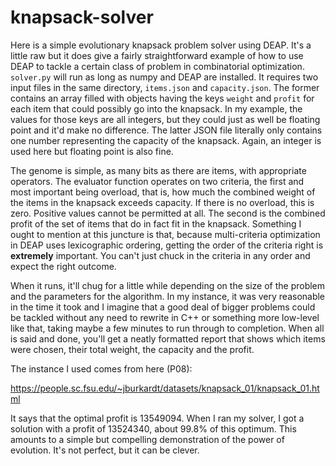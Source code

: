 # knapsack-solver
Here is a simple evolutionary knapsack problem solver using DEAP. It's a little
raw but it does give a fairly straightforward example of how to use DEAP to
tackle a certain class of problem in combinatorial optimization. `solver.py`
will run as long as numpy and DEAP are installed. It requires two input files
in the same directory, `items.json` and `capacity.json`. The former contains
an array filled with objects having the keys `weight` and `profit` for each
item that could possibly go into the knapsack. In my example, the values for
those keys are all integers, but they could just as well be floating point and
it'd make no difference. The latter JSON file literally only contains one
number representing the capacity of the knapsack. Again, an integer is used
here but floating point is also fine.

The genome is simple, as many bits as there are items, with appropriate
operators. The evaluator function operates on two criteria, the first and most
important being overload, that is, how much the combined weight of the items in
the knapsack exceeds capacity. If there is no overload, this is zero. Positive
values cannot be permitted at all. The second is the combined profit of the set
of items that do in fact fit in the knapsack. Something I ought to mention at
this juncture is that, because multi-criteria optimization in DEAP uses
lexicographic ordering, getting the order of the criteria right is
**extremely** important. You can't just chuck in the criteria in any order and
expect the right outcome.

When it runs, it'll chug for a little while depending on the size of the
problem and the parameters for the algorithm. In my instance, it was very
reasonable in the time it took and I imagine that a good deal of bigger
problems could be tackled without any need to rewrite in C++ or something more
low-level like that, taking maybe a few minutes to run through to completion.
When all is said and done, you'll get a neatly formatted report that shows
which items were chosen, their total weight, the capacity and the profit.

The instance I used comes from here (P08):

https://people.sc.fsu.edu/~jburkardt/datasets/knapsack_01/knapsack_01.html

It says that the optimal profit is 13549094. When I ran my solver, I got a
solution with a profit of 13524340, about 99.8% of this optimum. This amounts
to a simple but compelling demonstration of the power of evolution. It's not
perfect, but it can be clever.
